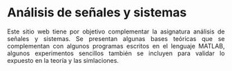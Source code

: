 #  Análisis de señales y sistemas
<div align='justify'>
Este sitio web tiene por objetivo complementar la asignatura análisis de señales y sistemas. Se presentan algunas bases teóricas que se complementan con algunos programas escritos en el lenguaje MATLAB, algunos experimentos sencillos también se incluyen para validar lo expuesto en la teoría y las simlaciones.
</div>

```{tableofcontents}
```
